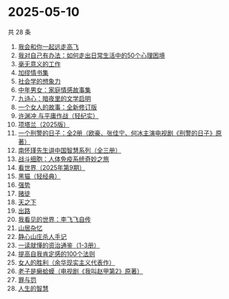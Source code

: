 # 2025-05-10

共 28 条

<!-- BEGIN WEREAD -->
<!-- 最后更新时间 2025-05-10 17:24:01 +0800 -->
1. [我会和你一起远走高飞](https://weread.qq.com/web/bookDetail/bc532ac0813ab9e2cg016015)
1. [我对自己有办法：如何走出日常生活中的50个心理困境](https://weread.qq.com/web/bookDetail/de032e10813ab9eb1g017f1f)
1. [毫无意义的工作](https://weread.qq.com/web/bookDetail/f7b32c90813ab77b6g013094)
1. [加缪情书集](https://weread.qq.com/web/bookDetail/d9e32920813ab9ec2g014f83)
1. [社会学的想象力](https://weread.qq.com/web/bookDetail/29432830719204cf2944d83)
1. [中年男女：家庭情感故事集](https://weread.qq.com/web/bookDetail/c2632330813ab9d8ag0167dc)
1. [九诗心：暗夜里的文学启明](https://weread.qq.com/web/bookDetail/f7e32280813ab9eb3g015d98)
1. [一个女人的故事：全新修订版](https://weread.qq.com/web/bookDetail/e1e32b50813ab7747g0117e8)
1. [许渊冲 与平庸作战（轻纪实）](https://weread.qq.com/web/bookDetail/24d32360813ab9e82g016626)
1. [项塔兰（2025版）](https://weread.qq.com/web/bookDetail/7b132290720f04097b19e3b)
1. [一个刑警的日子：全2册（欧豪、张佳宁、何冰主演电视剧《刑警的日子》原著）](https://weread.qq.com/web/bookDetail/cff323f0720c32d7cff8986)
1. [南怀瑾先生讲中国智慧系列（全三册）](https://weread.qq.com/web/bookDetail/9d532e10813ab7295g015a92)
1. [战斗细胞：人体免疫系统奇妙之旅](https://weread.qq.com/web/bookDetail/0c732f70813ab74fbg013e2b)
1. [看世界（2025年第9期）](https://weread.qq.com/web/bookDetail/ff232b20813ab9ebeg016a91)
1. [黑猫（轻经典）](https://weread.qq.com/web/bookDetail/e47322b0813ab9e5cg010586)
1. [强势](https://weread.qq.com/web/bookDetail/49f32500715443a149f102f)
1. [赌徒](https://weread.qq.com/web/bookDetail/78032ad0813ab6a94g01394b)
1. [天之下](https://weread.qq.com/web/bookDetail/4de326a0721770aa4de95f4)
1. [出路](https://weread.qq.com/web/bookDetail/dc132720813ab7b6fg0168d6)
1. [我看见的世界：李飞飞自传](https://weread.qq.com/web/bookDetail/76c32a50813ab9e4fg01737b)
1. [山居杂忆](https://weread.qq.com/web/bookDetail/90432270813ab8a7eg018ba7)
1. [静心山庄杀人手记](https://weread.qq.com/web/bookDetail/16732c50813ab9e75g0183a0)
1. [一读就懂的资治通鉴（1-3册）](https://weread.qq.com/web/bookDetail/63332f70813ab9d50g013a45)
1. [提高自我肯定感的100个法则](https://weread.qq.com/web/bookDetail/7b232300813ab9641g0174cf)
1. [女人的胜利（余华现实主义代表作）](https://weread.qq.com/web/bookDetail/50132dc0813ab937dg0158cf)
1. [老子是癞蛤蟆（电视剧《我叫赵甲第2》原著）](https://weread.qq.com/web/bookDetail/e6632110529542e66152d31)
1. [罪与罚](https://weread.qq.com/web/bookDetail/cb73280072505174cb7179d)
1. [人生的智慧](https://weread.qq.com/web/bookDetail/71632d705a953c7162b85e8)
<!-- END WEREAD -->